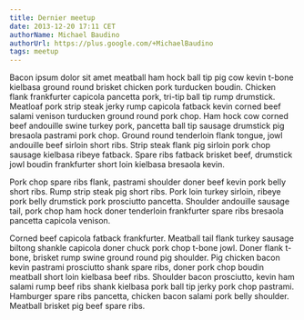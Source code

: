 ```yaml
---
title: Dernier meetup
date: 2013-12-20 17:11 CET
authorName: Michael Baudino
authorUrl: https://plus.google.com/+MichaelBaudino
tags: meetup
---
```


Bacon ipsum dolor sit amet meatball ham hock ball tip pig cow kevin t-bone kielbasa ground round brisket chicken pork turducken boudin. Chicken flank frankfurter capicola pancetta pork, tri-tip ball tip rump drumstick. Meatloaf pork strip steak jerky rump capicola fatback kevin corned beef salami venison turducken ground round pork chop. Ham hock cow corned beef andouille swine turkey pork, pancetta ball tip sausage drumstick pig bresaola pastrami pork chop. Ground round tenderloin flank tongue, jowl andouille beef sirloin short ribs. Strip steak flank pig sirloin pork chop sausage kielbasa ribeye fatback. Spare ribs fatback brisket beef, drumstick jowl boudin frankfurter short loin kielbasa bresaola kevin.

Pork chop spare ribs flank, pastrami shoulder doner beef kevin pork belly short ribs. Rump strip steak pig short ribs. Pork loin turkey sirloin, ribeye pork belly drumstick pork prosciutto pancetta. Shoulder andouille sausage tail, pork chop ham hock doner tenderloin frankfurter spare ribs bresaola pancetta capicola venison.

Corned beef capicola fatback frankfurter. Meatball tail flank turkey sausage biltong shankle capicola doner chuck pork chop t-bone jowl. Doner flank t-bone, brisket rump swine ground round pig shoulder. Pig chicken bacon kevin pastrami prosciutto shank spare ribs, doner pork chop boudin meatball short loin kielbasa beef ribs. Shoulder bacon prosciutto, kevin ham salami rump beef ribs shank kielbasa pork ball tip jerky pork chop pastrami. Hamburger spare ribs pancetta, chicken bacon salami pork belly shoulder. Meatball brisket pig beef spare ribs.